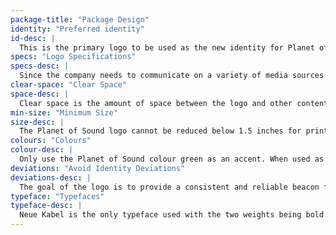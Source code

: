 ```yaml
---
package-title: "Package Design"
identity: "Preferred identity"
id-desc: |
  This is the primary logo to be used as the new identity for Planet of Sound. It has been designed to stand out from the competition, while conveying an elegant and dynamic feel to match the high quality audio equipment sold at Planet of Sound. Logo principles, approved variations and proper application have been included in this manual in order to maintain a consistent look for the company.
specs: "Logo Specifications"
specs-desc: |
  Since the company needs to communicate on a variety of media sources (i.e. print, web, social media) the logo needs to have some adaptability in order to provide the highest level of visual communication. Variations of the logo have been throughly explored, giving the company flexibility with the logo while maintaining a strong consistent look regardless of where the logo is used.
clear-space: "Clear Space"
space-desc: |
  Clear space is the amount of space between the logo and other content/elements. The “o” in the word “of” is used to set the minimum amount of clear space. Using the “o” allows the company to determine the right amount of clear space at different sizes, while still maintaining proximity and continuity to other elements.
min-size: "Minimum Size"
size-desc: |
  The Planet of Sound logo cannot be reduced below 1.5 inches for print or 115px for web without affecting its readability and recognizability. For favicons or social media icons, the logo without the text cannot be reduced below .44 inches or 32px.
colours: "Colours"
colour-desc: |
  Only use the Planet of Sound colour green as an accent. When used as the primary colour, it overpowers the type and the logo. If using the logo on a colourful background, say for packaging, use the inverted logo or the black and white logo. This will create enough contrast for the logo to continue to stand out and be identifiable.
deviations: "Avoid Identity Deviations"
deviations-desc: |
  The goal of the logo is to provide a consistent and reliable beacon for the company’s target audience to find throughout various medias (print, web, advertisement, social media). By altering the logo without a purpose it weakens the logo’s ability to stand out as a recognizable and reliable identity. Above are some examples of unacceptable deviations to the logo.
typeface: "Typefaces"
typeface-desc: |
  Neue Kabel is the only typeface used with the two weights being bold and regular. The company’s name is split into two different font sizes, using a scale of 2:1 (“Sound” will always be twice the font size of “Planet of”). Bold is used for “Planet of” and regular is used for “Sound” to unite the text and give it a structured and unified look while feeling dynamic.
---
```

